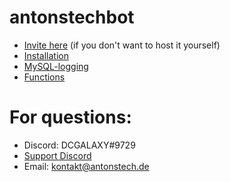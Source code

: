 # antonstechbot
- [Invite here](https://top.gg/bot/744218316167708773) (if you don't want to host it yourself)
- [Installation](https://github.com/antonstech/antonstechbot/wiki/Installation)
- [MySQL-logging](https://github.com/antonstech/antonstechbot/wiki/MySQL-logging)
- [Functions](https://github.com/antonstech/antonstechbot/wiki/Funktionen)
# For questions:
- Discord: DCGALAXY#9729
- [Support Discord](https://discord.gg/bHQGfxFzhQ)
- Email: kontakt@antonstech.de

